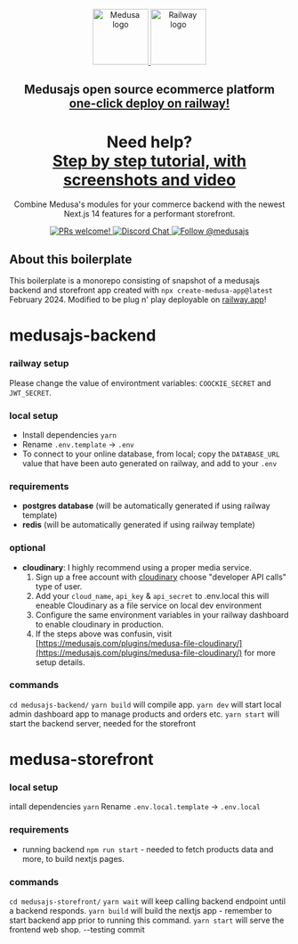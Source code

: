 <p align="center">
  <a href="https://www.medusajs.com">
    <picture>
      <source media="(prefers-color-scheme: dark)" srcset="https://user-images.githubusercontent.com/59018053/229103275-b5e482bb-4601-46e6-8142-244f531cebdb.svg">
      <source media="(prefers-color-scheme: light)" srcset="https://user-images.githubusercontent.com/59018053/229103726-e5b529a3-9b3f-4970-8a1f-c6af37f087bf.svg">
      <img alt="Medusa logo" src="https://user-images.githubusercontent.com/59018053/229103726-e5b529a3-9b3f-4970-8a1f-c6af37f087bf.svg" width=100>
    </picture>
  </a>
  <a href="https://railway.app/template/QvfPwp?referralCode=-Yg50p">
    <picture>
      <source media="(prefers-color-scheme: dark)" srcset="https://railway.app/brand/logo-light.svg">
      <source media="(prefers-color-scheme: light)" srcset="https://railway.app/brand/logo-dark.svg">
      <img alt="Railway logo" src="https://railway.app/brand/logo-light.svg" width=100>
    </picture>
  </a>
</p>

<h2 align="center">
  Medusajs open source ecommerce platform<br>
  <a href="https://railway.app/template/QvfPwp?referralCode=-Yg50p">one-click deploy on railway!</a>
</h2>

<h1 align="center">
  Need help?<br>
  <a href="https://funkyton.com/medusajs-free-fully-open-source-ecommerce-solution/">Step by step tutorial, with screenshots and video</a>
</h1>





<p align="center">
Combine Medusa's modules for your commerce backend with the newest Next.js 14 features for a performant storefront.</p>

<p align="center">
  <a href="https://github.com/medusajs/medusa/blob/master/CONTRIBUTING.md">
    <img src="https://img.shields.io/badge/PRs-welcome-brightgreen.svg?style=flat" alt="PRs welcome!" />
  </a>
  <a href="https://discord.gg/xpCwq3Kfn8">
    <img src="https://img.shields.io/badge/chat-on%20discord-7289DA.svg" alt="Discord Chat" />
  </a>
  <a href="https://twitter.com/intent/follow?screen_name=medusajs">
    <img src="https://img.shields.io/twitter/follow/medusajs.svg?label=Follow%20@medusajs" alt="Follow @medusajs" />
  </a>
</p>

## About this boilerplate
This boilerplate is a monorepo consisting of snapshot of a medusajs backend and storefront app created with `npx create-medusa-app@latest` February 2024. Modified to be plug n' play deployable on [railway.app](https://railway.app?referralCode=-Yg50p)!


# medusajs-backend

### railway setup
Please change the value of environtment variables: `COOCKIE_SECRET` and `JWT_SECRET`.

### local setup
- Install dependencies `yarn`
- Rename `.env.template` ->  `.env`
- To connect to your online database, from local; copy the `DATABASE_URL` value that have been auto generated on railway, and add to your `.env`

### requirements
- **postgres database** (will be automatically generated if using railway template)
- **redis** (will be automatically generated if using railway template)

### optional
 - **cloudinary**: I highly recommend using a proper media service.
   1. Sign up a free account with [cloudinary](https://cloudinary.com/invites/lpov9zyyucivvxsnalc5/yhlpdo1vaw2mq1la0nks?t=default) choose "developer API calls" type of user.
   2. Add your `cloud_name`, `api_key` & `api_secret` to .env.local this will eneable Cloudinary as a file service on local dev environment
   3. Configure the same environment variables in your railway dashboard to enable cloudinary in production.
   4. If the steps above was confusin, visit [https://medusajs.com/plugins/medusa-file-cloudinary/](https://medusajs.com/plugins/medusa-file-cloudinary/) for more setup details. 

### commands
`cd medusajs-backend/`
`yarn build` will compile app.
`yarn dev` will start local admin dashboard app to manage products and orders etc.
`yarn start` will start the backend server, needed for the storefront

# medusa-storefront

### local setup
intall dependencies `yarn`
Rename `.env.local.template` ->  `.env.local`

### requirements
- running backend `npm run start` - needed to fetch products data and more, to build nextjs pages.

### commands
`cd medusajs-storefront/`
`yarn wait` will keep calling backend endpoint until a backend responds.
`yarn build` will build the nextjs app - remember to start backend app prior to running this command.
`yarn start` will serve the frontend web shop.
--testing commit
